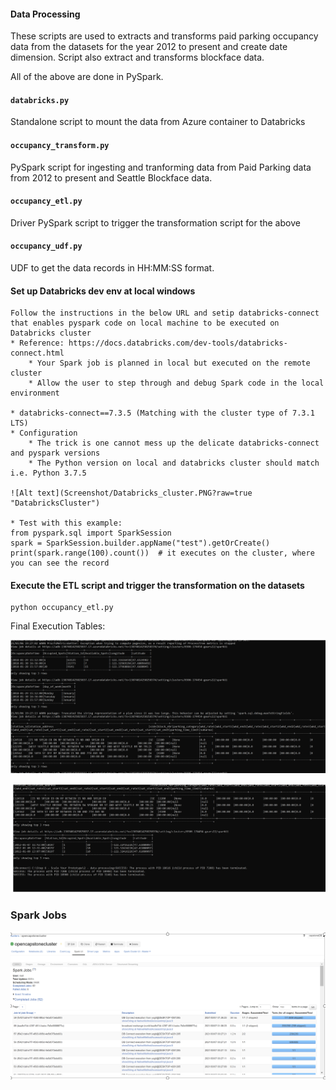
#### Data Processing

These scripts are used to extracts and transforms paid parking occupancy data from the datasets for the year 2012 to present and create date dimension. Script also extract and transforms blockface data.

All of the above are done in PySpark. 

#### `databricks.py`
Standalone script to mount the data from Azure container to Databricks

#### `occupancy_transform.py`
PySpark script for ingesting and tranforming data from Paid Parking data from 2012 to present and Seattle Blockface data.

#### `occupancy_etl.py`
Driver PySpark script to trigger the transformation script for the above

#### `occupancy_udf.py` 
UDF to get the data records in HH:MM:SS format.



#### Set up Databricks dev env at local windows
```
Follow the instructions in the below URL and setip databricks-connect that enables pyspark code on local machine to be executed on Databricks cluster
* Reference: https://docs.databricks.com/dev-tools/databricks-connect.html
    * Your Spark job is planned in local but executed on the remote cluster
    * Allow the user to step through and debug Spark code in the local environment

* databricks-connect==7.3.5 (Matching with the cluster type of 7.3.1 LTS)
* Configuration
    * The trick is one cannot mess up the delicate databricks-connect and pyspark versions
    * The Python version on local and databricks cluster should match i.e. Python 3.7.5

![Alt text](Screenshot/Databricks_cluster.PNG?raw=true "DatabricksCluster")

* Test with this example:
from pyspark.sql import SparkSession
spark = SparkSession.builder.appName("test").getOrCreate()
print(spark.range(100).count())  # it executes on the cluster, where you can see the record

```



#### Execute the ETL script and trigger the transformation on the datasets

```
python occupancy_etl.py

```

Final Execution Tables:

![Alt text](Screenshot/DataframeTables.PNG?raw=true "DataFrameTables")


![Alt text](Screenshot/DataframeTables_1.PNG?raw=true "DataFrameTables")



### Spark Jobs 

![Alt text](Screenshot/spark_job_ui.PNG?raw=true "SparkJobUI")
